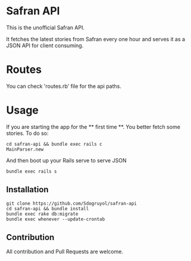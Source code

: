 # Safran API

This is the unofficial Safran API.

It fetches the latest stories from Safran every one hour and serves it as a JSON API for client consuming.

# Routes

You can check 'routes.rb' file for the api paths.


# Usage

If you are starting the app for the ** first time **. You better fetch some stories. To do so:

    cd safran-api && bundle exec rails c
    MainParser.new

And then boot up your Rails serve to serve JSON

    bundle exec rails s

## Installation

	git clone https://github.com/Sdogruyol/safran-api
	cd safran-api && bundle install
    bundle exec rake db:migrate
	bundle exec whenever --update-crontab
	

## Contribution

All contribution and Pull Requests are welcome.
